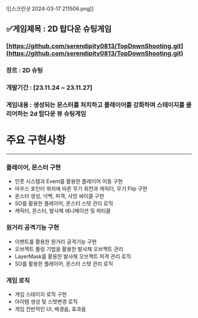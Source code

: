 ![[스크린샷 2024-03-17 211506.png]]

## **✅게임제목** : 2D 탑다운 슈팅게임

### [https://github.com/serendipity0813/TopDownShooting.git](https://github.com/serendipity0813/TopDownShooting.git)

### 장르 : 2D 슈팅

### 개발기간 : [23.11.24 ~ 23.11.27]

### 게임내용 : 생성되는 몬스터를 처치하고 플레이어를 강화하며 스테이지를 클리어하는 2d 탑다운 뷰 슈팅게임

# 주요 구현사항

---

### 플레이어, 몬스터 구현

- 인풋 시스템과 Event를 활용한 플레이어 이동 구현
- 마우스 포인터 위치에 따른 무기 회전과 캐릭터, 무기 Flip 구현
- 몬스터 생성, 넉백, 피격, 사망 싸이클 구현
- SO를 활용한 플레이어, 몬스터 스텟 관리 로직
- 캐릭터, 몬스터, 발사체 애니메이션 및 파티클

### 원거리 공격기능 구현

- 이벤트를 활용한 원거리 공격기능 구현
- 오브젝트 풀링 기법을 활용한 발사체 오브젝트 관리
- LayerMask를 활용한 발사체 오브젝트 피격 관리 로직
- SO를 활용한 플레이어, 몬스터 스텟 관리 로직

### 게임 로직

- 게임 스테이지 로직 구현
- 아이템 생성 및 스텟변경 로직
- 게임 전반적인 UI, 배경음, 효과음